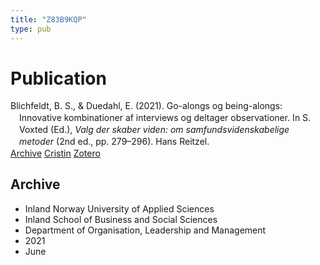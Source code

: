 ```yaml
---
title: "Z83B9KQP"
type: pub
---
```

<h1>Publication</h1>
<article id="csl-bib-container-Z83B9KQP" class="csl-bib-container">
  <div class="csl-bib-body" style="line-height: 1.35; padding-left: 1em; text-indent:-1em;">
  <div class="csl-entry">Blichfeldt, B. S., &amp; Duedahl, E. (2021). Go-alongs og being-alongs: Innovative kombinationer af interviews og deltager observationer. In S. Voxted (Ed.), <i>Valg der skaber viden: om samfundsvidenskabelige metoder</i> (2nd ed., pp. 279&#x2013;296). Hans Reitzel.</div>
</div>
  <div class="csl-bib-buttons">
    <a href="#taxonomy-article-Z83B9KQP" class="csl-bib-button">Archive</a>
    <a href alt="Cristin URL" class="csl-bib-button">Cristin</a>
    <a href alt="Zotero URL" class="csl-bib-button">Zotero</a>
  </div>
  <div id="csl-bib-meta-container-Z83B9KQP"></div>
</article>
<div id="csl-bib-meta-Z83B9KQP" class="csl-bib-meta">
  <article id="taxonomy-article-Z83B9KQP" class="taxonomy-article">
    <h1>Archive</h1>
    <ul>
      <li>Inland Norway University of Applied Sciences</li>
      <li>Inland School of Business and Social Sciences</li>
      <li>Department of Organisation, Leadership and Management</li>
      <li>2021</li>
      <li>June</li>
    </ul>
  </article>
</div>
